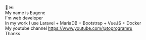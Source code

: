 👋 Hi <br>
My name is Eugene <br>
I'm web developer <br>
In my work I use Laravel + MariaDB + Bootstrap + VueJS + Docker <br>
My youtube channel https://www.youtube.com/@toprogramru <br>
Thanks
<!---
imjonos/imjonos is a ✨ special ✨ repository because its `README.md` (this file) appears on your GitHub profile.
You can click the Preview link to take a look at your changes.
--->
